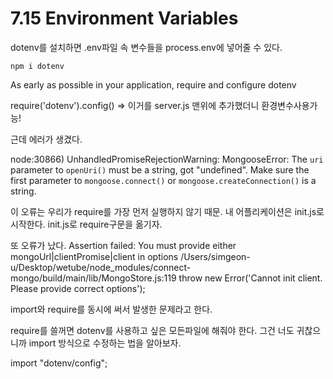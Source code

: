 # 7.15 Environment Variables

dotenv를 설치하면 .env파일 속 변수들을 process.env에 넣어줄 수 있다.

```
npm i dotenv
```

As early as possible in your application,
require and configure dotenv

require('dotenv').config()
=> 이거를 server.js 맨위에 추가했더니 환경변수사용가능!

근데 에러가 생겼다.

node:30866) UnhandledPromiseRejectionWarning: MongooseError: The `uri` parameter to `openUri()` must be a string, got "undefined". Make sure the first parameter to `mongoose.connect()` or `mongoose.createConnection()` is a string.

이 오류는 우리가 require를 가장 먼저 실행하지 않기 때문.
내 어플리케이션은 init.js로 시작한다.
init.js로 require구문을 옮기자.

또 오류가 났다.
Assertion failed: You must provide either mongoUrl|clientPromise|client in options
/Users/simgeon-u/Desktop/wetube/node_modules/connect-mongo/build/main/lib/MongoStore.js:119
throw new Error('Cannot init client. Please provide correct options');

import와 require를 동시에 써서 발생한 문제라고 한다.

require를 쓸꺼면 dotenv를 사용하고 싶은 모든파일에 해줘야 한다.
그건 너도 귀찮으니까
import 방식으로 수정하는 법을 알아보자.

import "dotenv/config";
